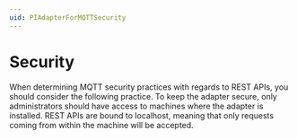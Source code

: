 ```yaml
---
uid: PIAdapterForMQTTSecurity
---
```


# Security 

When determining MQTT security practices with regards to REST APIs, you should consider the following practice. To keep the adapter secure, only administrators should have access to machines where the adapter is installed. REST APIs are bound to localhost, meaning that only requests coming from within the machine will be accepted. 
